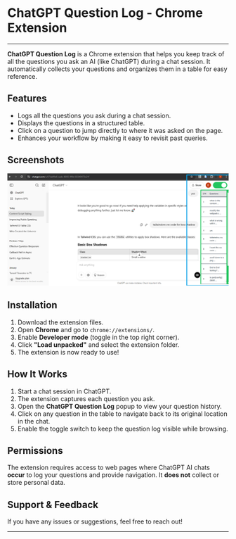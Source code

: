 # **ChatGPT Question Log - Chrome Extension**

---

**ChatGPT Question Log** is a Chrome extension that helps you keep track of all the questions you ask an AI (like ChatGPT) during a chat session. It automatically collects your questions and organizes them in a table for easy reference.

## **Features**

- Logs all the questions you ask during a chat session.
- Displays the questions in a structured table.
- Click on a question to jump directly to where it was asked on the page.
- Enhances your workflow by making it easy to revisit past queries.

## **Screenshots**

![Table Log](src/assets/table-log.png)

## **Installation**

1. Download the extension files.
2. Open **Chrome** and go to `chrome://extensions/`.
3. Enable **Developer mode** (toggle in the top right corner).
4. Click **"Load unpacked"** and select the extension folder.
5. The extension is now ready to use!

## **How It Works**

1. Start a chat session in ChatGPT.
2. The extension captures each question you ask.
3. Open the **ChatGPT Question Log** popup to view your question history.
4. Click on any question in the table to navigate back to its original location in the chat.
5. Enable the toggle switch to keep the question log visible while browsing.

## **Permissions**

The extension requires access to web pages where ChatGPT AI chats **occur** to log your questions and provide navigation. It **does not** collect or store personal data.

## **Support & Feedback**

If you have any issues or suggestions, feel free to reach out!

---
